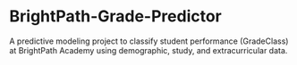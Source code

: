 # BrightPath-Grade-Predictor
A predictive modeling project to classify student performance (GradeClass) at BrightPath Academy using demographic, study, and extracurricular data.
